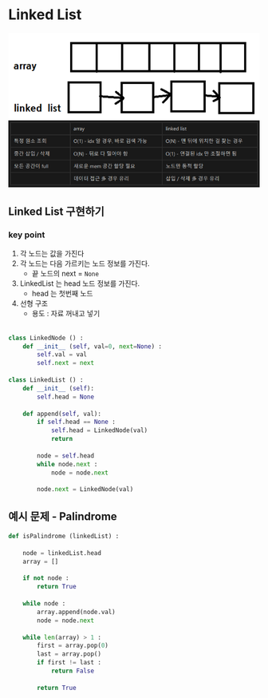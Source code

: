 # Linked List

![img_2.png](assets/img_linkedlist2.png)
![img_1.png](assets/img_linkedlist1.png)

## Linked List 구현하기
### key point
1. 각 노드는 값을 가진다
2. 각 노드는 다음 가르키는 노드 정보를 가진다.
   - 끝 노드의 next = `None`
3. LinkedList 는 head 노드 정보를 가진다.
   - head 는 첫번째 노드
4. 선형 구조
   - 용도 : 자료 꺼내고 넣기

```python

class LinkedNode () :
    def __init__ (self, val=0, next=None) :
        self.val = val
        self.next = next

class LinkedList () :
    def __init__ (self):
        self.head = None
        
    def append(self, val):
        if self.head == None :
            self.head = LinkedNode(val)
            return 
        
        node = self.head
        while node.next :
            node = node.next
            
        node.next = LinkedNode(val)

```



## 예시 문제 - Palindrome
```python
def isPalindrome (linkedList) :

    node = linkedList.head
    array = []

    if not node :
        return True

    while node :
        array.append(node.val)
        node = node.next

    while len(array) > 1 :
        first = array.pop(0)
        last = array.pop()
        if first != last :
            return False

        return True

```